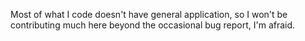 Most of what I code doesn't have general application, so I won't be contributing much here beyond the occasional bug report, I'm afraid.

<!---
RickRae/RickRae is a ✨ special ✨ repository because its `README.md` (this file) appears on your GitHub profile.
You can click the Preview link to take a look at your changes.
--->

